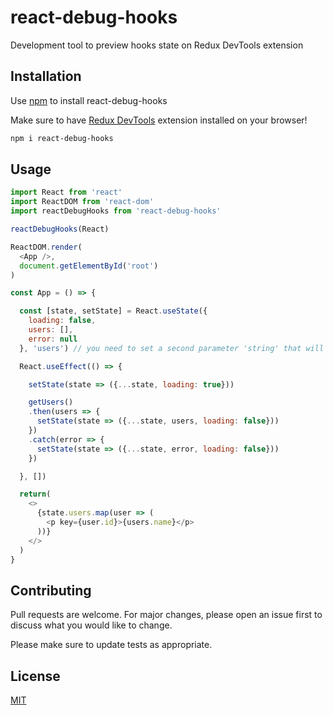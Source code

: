 # react-debug-hooks

Development tool to preview hooks state on Redux DevTools extension

## Installation

Use [npm](https://www.npmjs.com/get-npm) to install react-debug-hooks

Make sure to have [Redux DevTools](https://github.com/reduxjs/redux-devtools) extension installed on your browser!

```bash
npm i react-debug-hooks
```

## Usage

```JavaScript
import React from 'react'
import ReactDOM from 'react-dom'
import reactDebugHooks from 'react-debug-hooks'

reactDebugHooks(React)

ReactDOM.render(
  <App />,
  document.getElementById('root')
)

const App = () => {

  const [state, setState] = React.useState({
    loading: false,
    users: [],
    error: null
  }, 'users') // you need to set a second parameter 'string' that will be shown on Redux devTools. 

  React.useEffect(() => {

    setState(state => ({...state, loading: true}))

    getUsers()
    .then(users => {
      setState(state => ({...state, users, loading: false}))
    })
    .catch(error => {
      setState(state => ({...state, error, loading: false}))
    })

  }, [])

  return(
    <>
      {state.users.map(user => (
        <p key={user.id}>{users.name}</p>
      ))}
    </>
  )
}
```

## Contributing
Pull requests are welcome. For major changes, please open an issue first to discuss what you would like to change.

Please make sure to update tests as appropriate.

## License
[MIT](https://choosealicense.com/licenses/mit/)
